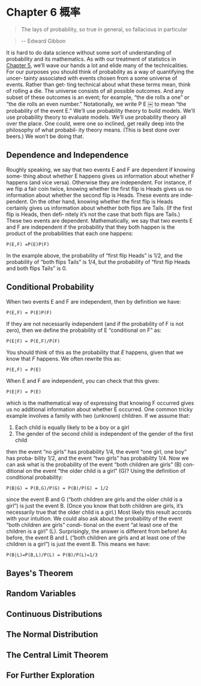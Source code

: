 # Chapter 6 概率
> The lays of probability, so true in general, so fallacious in particular

> -- Edward Gibbon

It is hard to do data science without some sort of understanding of probability and its mathematics. As with our treatment of statistics in [Chapter 5](), we’ll wave our hands a lot and elide many of the technicalities.
For our purposes you should think of probability as a way of quantifying the uncer‐ tainty associated with events chosen from a some universe of events. Rather than get‐ ting technical about what these terms mean, think of rolling a die. The universe consists of all possible outcomes. And any subset of these outcomes is an event; for example, “the die rolls a one” or “the die rolls an even number.”
Notationally, we write P E ￼ to mean “the probability of the event E.”
We’ll use probability theory to build models. We’ll use probability theory to evaluate
models. We’ll use probability theory all over the place.
One could, were one so inclined, get really deep into the philosophy of what probabil‐
ity theory means. (This is best done over beers.) We won’t be doing that.

## Dependence and Independence
Roughly speaking, we say that two events E and F are dependent if knowing some‐ thing about whether E happens gives us information about whether F happens (and vice versa). Otherwise they are independent.
For instance, if we flip a fair coin twice, knowing whether the first flip is Heads gives us no information about whether the second flip is Heads. These events are inde‐ pendent. On the other hand, knowing whether the first flip is Heads certainly gives us information about whether both flips are Tails. (If the first flip is Heads, then defi‐ nitely it’s not the case that both flips are Tails.) These two events are dependent.
Mathematically, we say that two events E and F are independent if the probability that they both happen is the product of the probabilities that each one happens:
```
P(E,F) =P(E)P(F)
```
In the example above, the probability of “first flip Heads” is 1/2, and the probability of “both flips Tails” is 1/4, but the probability of “first flip Heads and both flips Tails” is 0.


## Conditional Probability
When two events E and F are independent, then by definition we have:
```
P(E,F) = P(E)P(F)
```
If they are not necessarily independent (and if the probability of F is not zero), then we define the probability of E “conditional on F” as:

```
P(E|F) = P(E,F)/P(F)
```

You should think of this as the probability that *E* happens, given that we know that *F* happens.
We often rewrite this as:
```
P(E,F) = P(E)
```
When E and F are independent, you can check that this gives:
```
P(E|F) = P(E)
```
which is the mathematical way of expressing that knowing F occurred gives us no
additional information about whether E occurred.
One common tricky example involves a family with two (unknown) children. If we assume that:
1. Each child is equally likely to be a boy or a girl
2. The gender of the second child is independent of the gender of the first child

then the event “no girls” has probability 1/4, the event “one girl, one boy” has proba‐ bility 1/2, and the event “two girls” has probability 1/4.
Now we can ask what is the probability of the event “both children are girls” (B) con‐ ditional on the event “the older child is a girl” (G)? Using the definition of conditional probability:
```
P(B|G) = P(B,G)/P(G) = P(B)/P(G) = 1/2
```
since the event B and G (“both children are girls and the older child is a girl”) is just the event B. (Once you know that both children are girls, it’s necessarily true that the older child is a girl.)
Most likely this result accords with your intuition.
We could also ask about the probability of the event “both children are girls” condi‐ tional on the event “at least one of the children is a girl” (L). Surprisingly, the answer is different from before!
As before, the event B and L (“both children are girls and at least one of the children is a girl”) is just the event B. This means we have:
```
P(B|L)=P(B,L)/P(L) = P(B)/P(L)=1/3
```

## Bayes's Theorem
## Random Variables
## Continuous Distributions
## The Normal Distribution
## The Central Limit Theorem
## For Further Exploration